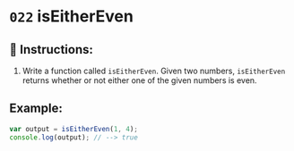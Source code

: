 # `022` isEitherEven

## 📝 Instructions:

1. Write a function called `isEitherEven`. Given two numbers, `isEitherEven` returns whether or not either one of the given numbers is even.

## Example:

```Javascript
var output = isEitherEven(1, 4);
console.log(output); // --> true
```